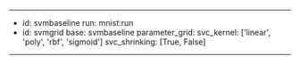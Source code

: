 ---
-   id: svmbaseline
    run: mnist:run
-   id: svmgrid
    base: svmbaseline
    parameter_grid:
        svc_kernel: ['linear', 'poly', 'rbf', 'sigmoid']
        svc_shrinking: [True, False]
---